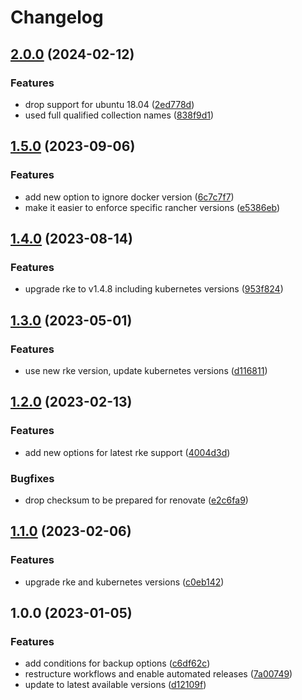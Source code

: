 # Changelog

## [2.0.0](https://github.com/rolehippie/rke/compare/v1.5.0...v2.0.0) (2024-02-12)


### Features

* drop support for ubuntu 18.04 ([2ed778d](https://github.com/rolehippie/rke/commit/2ed778decd7f16a35d5870ca828414bef31aa69d))
* used full qualified collection names ([838f9d1](https://github.com/rolehippie/rke/commit/838f9d16b323e62914f7a2c104c6200eb5d46ad7))

## [1.5.0](https://github.com/rolehippie/rke/compare/v1.4.0...v1.5.0) (2023-09-06)


### Features

* add new option to ignore docker version ([6c7c7f7](https://github.com/rolehippie/rke/commit/6c7c7f79f902995d0429015e2199f33e2199d412))
* make it easier to enforce specific rancher versions ([e5386eb](https://github.com/rolehippie/rke/commit/e5386eb68e889b50ea811aefd69f516383031ece))

## [1.4.0](https://github.com/rolehippie/rke/compare/v1.3.0...v1.4.0) (2023-08-14)


### Features

* upgrade rke to v1.4.8 including kubernetes versions ([953f824](https://github.com/rolehippie/rke/commit/953f824ed082ab0ea3e41ac031ee3b136b81f134))

## [1.3.0](https://github.com/rolehippie/rke/compare/v1.2.0...v1.3.0) (2023-05-01)


### Features

* use new rke version, update kubernetes versions ([d116811](https://github.com/rolehippie/rke/commit/d1168111ddf1f576e31fc5d655034991ef2eccb8))

## [1.2.0](https://github.com/rolehippie/rke/compare/v1.1.0...v1.2.0) (2023-02-13)


### Features

* add new options for latest rke support ([4004d3d](https://github.com/rolehippie/rke/commit/4004d3d0e99abbb4b9255a5999650d496e24d7ee))


### Bugfixes

* drop checksum to be prepared for renovate ([e2c6fa9](https://github.com/rolehippie/rke/commit/e2c6fa95d4e59ef996bdcf566ac859ff158aac54))

## [1.1.0](https://github.com/rolehippie/rke/compare/v1.0.0...v1.1.0) (2023-02-06)


### Features

* upgrade rke and kubernetes versions ([c0eb142](https://github.com/rolehippie/rke/commit/c0eb1428043a2ddbf5c0cee09af6a0c16970b0bd))

## 1.0.0 (2023-01-05)


### Features

* add conditions for backup options ([c6df62c](https://github.com/rolehippie/rke/commit/c6df62c4a1f3788e58d50e7ebc569d1753d3911d))
* restructure workflows and enable automated releases ([7a00749](https://github.com/rolehippie/rke/commit/7a007491c82aaabccf0ed7aa40e922f224b380c4))
* update to latest available versions ([d12109f](https://github.com/rolehippie/rke/commit/d12109f32a3fb48386959bcd35efc782b8bdb66d))
